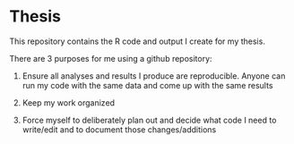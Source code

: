 # Thesis
This repository contains the R code and output I create for my thesis.

There are 3 purposes for me using a github repository: 

1. Ensure all analyses and results I produce are reproducible. Anyone can run my code with the same data and come up with the same results

2. Keep my work organized

3. Force myself to deliberately plan out and decide what code I need to write/edit and to document those changes/additions
